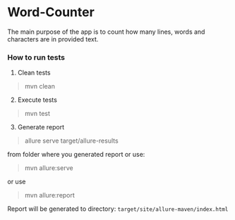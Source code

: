 # Word-Counter

The main purpose of the app is to count how many lines, words and characters are in provided text.

### How to run tests
1. Clean tests
> mvn clean

2. Execute tests
> mvn test

3. Generate report
> allure serve target/allure-results

from folder where you generated report or use:
> mvn allure:serve

or use
> mvn allure:report

Report will be generated tо directory: `target/site/allure-maven/index.html`